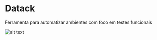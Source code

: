 # Datack
Ferramenta para automatizar ambientes com foco em testes funcionais

![alt text](https://i.ibb.co/VwNGthy/1.png)
